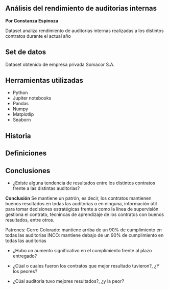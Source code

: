 ##  Análisis del rendimiento de auditorias internas
**Por Constanza Espinoza**

 Dataset analiza rendimiento de auditorias internas realizadas a los distintos contratos durante el actual año

## Set de datos

Dataset obtenido de empresa privada Somacor S.A.

## Herramientas utilizadas

  - Python
  - Jupiter notebooks
  - Pandas
  - Numpy
  - Matplotlip
  - Seaborn
  
## Historia

## Definiciones
 
## Conclusiones 

- ¿Existe alguna tendencia de resultados entre los distintos contratos frente a las distintas auditorias?

**Conclusión** Se mantiene un patrón, es decir, los contratos mantienen buenos resultados en todas las auditorias o en ninguna, información útil para tomar decisiones estratégicas frente a como la línea de supervisión gestiona el contrato, técnincas de aprendizaje de los contratos con buenos resultados, entre otros.

Patrones:
Cerro Colorado: mantiene arriba de un 90% de cumplimiento en todas las auditorias
INCO: mantiene debajo de un 90% de cumplimiento en todas las auditorias


- ¿Hubo un aumento significativo en el cumplimiento frente al plazo entregado?

- ¿Cúal o cuales fueron los contratos que mejor resultado tuvieron?, ¿Y los peores?

- ¿Cúal auditoria tuvo mejores resultados?, ¿y la peor?

